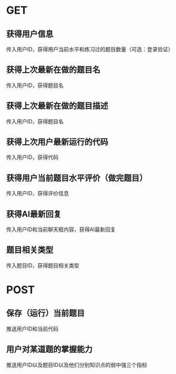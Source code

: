 # GET
## 获得用户信息
传入用户ID，获得用户当前水平和练习过的题目数量（可选：登录验证）

## 获得上次最新在做的题目名
传入用户ID，获得题目名

## 获得上次最新在做的题目描述
传入用户ID，获得题目名

## 获得上次用户最新运行的代码
传入用户ID，获得代码

## 获得用户当前题目水平评价（做完题目）
传入用户ID，获得评价信息

## 获得AI最新回复
传入用户ID和当前聊天框内容，获得AI最新回复

## 题目相关类型
传入题目ID，获得题目相关类型

# POST
## 保存（运行）当前题目
推送用户ID和当前代码

## 用户对某道题的掌握能力
推送用户ID以及题目ID以及他们分别知识点的弱中强三个指标
